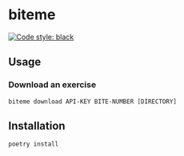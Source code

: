 # biteme

[![Code style: black](https://img.shields.io/badge/code%20style-black-000000.svg)](https://github.com/psf/black)

## Usage

### Download an exercise

```shell
biteme download API-KEY BITE-NUMBER [DIRECTORY]
```

## Installation

```shell
poetry install
```
